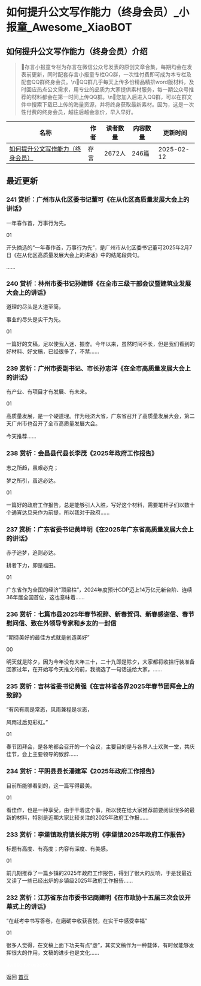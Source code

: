 # 如何提升公文写作能力（终身会员）_小报童_Awesome_XiaoBOT

## 如何提升公文写作能力（终身会员）介绍
> 🍒存言小报童专栏为存言在微信公众号发表的原创文章合集，每期均会在发表前更新，同时配套存言小报童专栏QQ群，一次性付费即可成为本专栏及配套QQ群终身会员。\n🔋QQ群几乎每天上传多份精品精排word版材料，及时回应热点公文需求，用专业的品质为大家提供素材服务，每一期公众号推荐的材料都会在第一时间上传QQ群。\n🍉您加入后进入QQ群，可以在群文件中搜索下载已上传的海量资源，并将终身获取最新素材。因为，这是一次性付费的终身会员，越往后越会涨价，早入早好。  
  


|名称|作者|读者数量|内容数量|更新时间|
|---|---|---|---|---|
|[如何提升公文写作能力（终身会员）](https://xiaobot.net/p/20240325?refer=0b133df9-27dc-423b-8101-639049001c13)|存言|2672人|246篇|2025-02-12|

## 最近更新
### 241 赏析：广州市从化区委书记董可《在从化区高质量发展大会上的讲话》

一年春作首，万事行为先。

01

开头摘选的“一年春作首，万事行为先”，是广州市从化区委书记董可2025年2月7日《在从化区高质量发展大会上的讲话》中的结尾段典句。

......

### 240 赏析：林州市委书记孙建铎《在全市三级干部会议暨建筑业发展大会上的讲话》

道理的尽头是大道至简，

事业的尽头是实干为先。

01

一篇好的文稿，足以使我入迷、振奋。今年以来，虽然时间不长，但是我们看到的好材料、好文稿，已经很多了，不禁......

### 239 赏析：广州市委副书记、市长孙志洋《在全市高质量发展大会上的讲话》

有产业、有项目才有发展、有未来。

01

高质量发展，是一个硬道理。作为经济大省，广东省召开了高质量发展大会，第二天广州市也召开了全市高质量发展大会。

今天推荐......

### 238 赏析：会昌县代县长李茂《2025年政府工作报告》

志之所趋，虽艰必克；

梦之所引，虽远必达。

01

一篇好的政府工作报告，总是能够引人入胜，写好这个材料，需要笔杆子们以数十个通宵达旦来作为前提，所以我对于政府......

### 237 赏析：广东省委书记黄坤明《在2025年广东省高质量发展大会上的讲话》

赤子追梦，追则必达。

耕者下力，即是福田。

01

广东省作为全国的经济“顶梁柱”，2024年度预计GDP迈上14万亿元新台阶、连续36年居全国首位，这也意味着......

### 236 赏析：七篇市县2025年春节祝辞、新春贺词、新春感谢信、春节慰问信、致在外领导专家和乡友的一封信

“期待美好的最佳方式就是创造美好”

00

明天就是除夕，因为今年没有大年三十，二十九即是除夕，大家都将收拾行装准备回家过年，在开始写今天推文的前，我摘选了一句话送给大家，......

### 235 赏析：吉林省委书记黄强《在吉林省各界2025年春节团拜会上的致辞》

“有风有雨是常态，风雨兼程是状态，

风雨过后见彩虹。”

01

春节团拜会，是各地都会召开的一个会议，主要目的是与各界人士欢聚一堂，共庆佳节，会上主要领导的致辞......

### 234 赏析：平阴县县长潘建军《2025年政府工作报告》

目前所能够看到的，这一篇写得最美。

01

看佳作，也是一种享受，由于干着这个事，所以我在给大家推荐前要阅读很多的最新的材料，特别是近期大家比较关注的2025年政府工作报......

### 233 赏析：李堡镇政府镇长陈方明《李堡镇2025年政府工作报告》

标题有高度、有亮度；内容有深度、有美感。

01

前几期推荐了一篇乡镇的2025年政府工作报告，得到了很大的反响，于是我最近又读了一些已经出炉的乡镇级2025年政府工作报告......

### 232 赏析：江苏省东台市委书记商建明《在市政协十五届三次会议开幕式上的讲话》

“在赶考中书写答卷，在磨砺中收获喜悦，在实干中感受幸福”

01

很多人觉得，在文稿上面下功夫有点“虚”，其实文稿作为一种载体，有时候能够发挥很大的作用，文稿的进步也是文化......


<a href="https://github.com/Reno9527/awesome-xiaobot" style="color: white; text-decoration: none;">awesome-xiaobot</a>

返回 [首页](../README.md)
